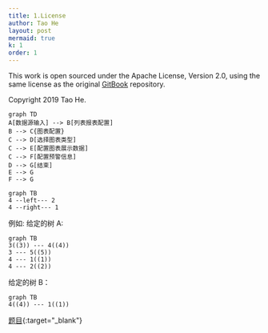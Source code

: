 ```yaml
---
title: 1.License
author: Tao He
layout: post
mermaid: true
k: 1
order: 1
---
```


This work is open sourced under the Apache License, Version 2.0, using the
same license as the original [GitBook](https://github.com/GitbookIO/gitbook) repository.

Copyright 2019 Tao He.

```mermaid
graph TD
A[数据源输入] --> B[列表报表配置]
B --> C{图表配置}
C --> D[选择图表类型]
C --> E[配置图表展示数据]
C --> F[配置预警信息]
D --> G[结束]
E --> G
F --> G
```

```mermaid
graph TB
4 --left--- 2
4 --right--- 1
```

例如:
给定的树 A:

```mermaid
graph TB
3((3)) --- 4((4))
3 --- 5((5))
4 --- 1((1))
4 --- 2((2))
```

给定的树 B：

```mermaid
graph TB
4((4)) --- 1((1))
```

[题目](https://leetcode-cn.com/problems/combine-two-tables/){:target="_blank"}